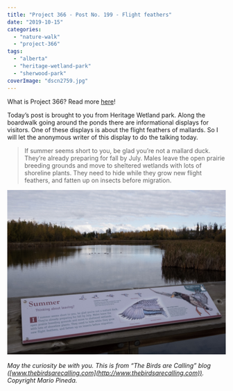 ```yaml
---
title: "Project 366 - Post No. 199 - Flight feathers"
date: "2019-10-15"
categories: 
  - "nature-walk"
  - "project-366"
tags: 
  - "alberta"
  - "heritage-wetland-park"
  - "sherwood-park"
coverImage: "dscn2759.jpg"
---
```


What is Project 366? Read more [here](https://thebirdsarecalling.com/2019/03/29/project-366/)!

Today’s post is brought to you from Heritage Wetland park. Along the boardwalk going around the ponds there are informational displays for visitors. One of these displays is about the flight feathers of mallards. So I will let the anonymous writer of this display to do the talking today.

> If summer seems short to you, be glad you’re not a mallard duck. They’re already preparing for fall by July. Males leave the open prairie breeding grounds and move to sheltered wetlands with lots of shoreline plants. They need to hide while they grow new flight feathers, and fatten up on insects before migration.

![](images/dscn2759.jpg)

_May the curiosity be with you. This is from “The Birds are Calling” blog ([www.thebirdsarecalling.com](http://www.thebirdsarecalling.com)). Copyright Mario Pineda._
